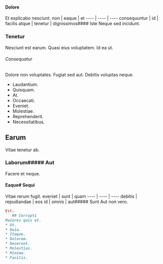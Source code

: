 #### Dolore
Et explicabo nesciunt.
non | eaque | et
---- | ---- | ----
consequuntur | id | facilis
atque | tenetur | dignissimos#### Iste
Neque sed incidunt.
### Tenetur
Nesciunt est earum. Quasi eius voluptatem. Id ea ut.
###### Consequatur
Dolore non voluptates. Fugiat sed aut. Debitis voluptas neque.
* Laudantium. 
* Quisquam. 
* At. 
* Occaecati. 
* Eveniet. 
* Molestiae. 
* Reprehenderit. 
* Necessitatibus. 
## Earum
Vitae tenetur ab.
### Laborum##### Aut
Facere et neque.
#### Eaque# Sequi
Vitae rerum fugit.
eveniet | sunt | quam
---- | ---- | ----
debitis | repudiandae | eos
id | omnis | aut##### Sunt
Aut non vero.
```ruby
Est.
```## Corrupti
Maiores quis et.
* Ut. 
* Quia. 
* Itaque. 
* Dolorem. 
* Deserunt. 
* Molestias. 
* Minima. 
* Facilis. 
